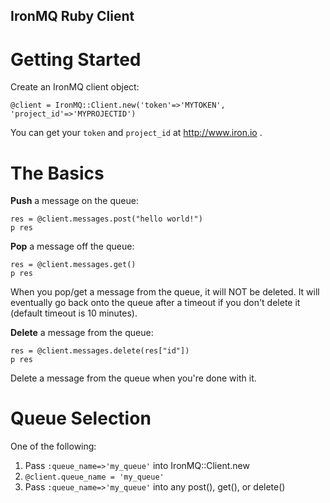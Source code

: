 IronMQ Ruby Client
-------------

Getting Started
==============

Create an IronMQ client object:

    @client = IronMQ::Client.new('token'=>'MYTOKEN', 'project_id'=>'MYPROJECTID')

You can get your `token` and `project_id` at http://www.iron.io .


The Basics
=========

**Push** a message on the queue:

    res = @client.messages.post("hello world!")
    p res

**Pop** a message off the queue:

    res = @client.messages.get()
    p res

When you pop/get a message from the queue, it will NOT be deleted. It will eventually go back onto the queue after
a timeout if you don't delete it (default timeout is 10 minutes).

**Delete** a message from the queue:

    res = @client.messages.delete(res["id"])
    p res

Delete a message from the queue when you're done with it.

Queue Selection
===============

One of the following:

1. Pass `:queue_name=>'my_queue'` into IronMQ::Client.new
1. `@client.queue_name = 'my_queue'`
1. Pass `:queue_name=>'my_queue'` into any post(), get(), or delete()

